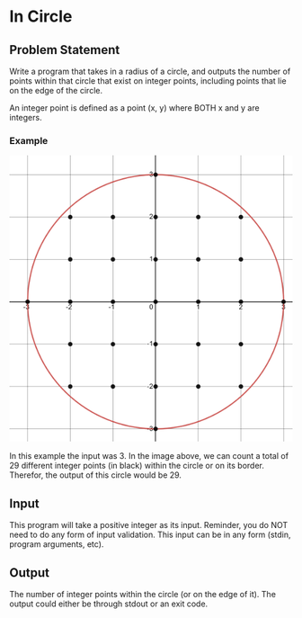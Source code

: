# In Circle

## Problem Statement

Write a program that takes in a radius of a circle, and outputs the number of points within that circle that exist on integer points, including points that lie on the edge of the circle.

An integer point is defined as a point (x, y) where BOTH x and y are integers.

### Example

![Image of a circle with radius 3 with the integer points highlighted](circle.png "Image of a circle with radius 3 with the integer points highlighted")

In this example the input was 3. In the image above, we can count a total of 29 different integer points (in black) within the circle or on its border. Therefor, the output of this circle would be 29.

## Input

This program will take a positive integer as its input. Reminder, you do NOT need to do any form of input validation. This input can be in any form (stdin, program arguments, etc).

## Output

The number of integer points within the circle (or on the edge of it). The output could either be through stdout or an exit code.